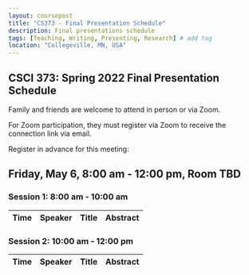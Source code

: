 ```yaml
---
layout: coursepost
title: "CS373 - Final Presentation Schedule"
description: Final presentations schedule
tags: [Teaching, Writing, Presenting, Research] # add tag
location: "Collegeville, MN, USA"
---
```


## CSCI 373: Spring 2022 Final Presentation Schedule

Family and friends are welcome to attend in person or via Zoom.  

For Zoom participation, they must register via Zoom to receive the connection link via email.

Register in advance for this meeting:

## Friday, May 6, 8:00 am - 12:00 pm, Room TBD

### Session 1: 8:00 am - 10:00 am

| **Time** | **Speaker** | **Title** | **Abstract** |
| -------- | ----------- | --------- | ------------ |


### Session 2: 10:00 am - 12:00 pm

| **Time** | **Speaker** | **Title** | **Abstract** |
| -------- | ----------- | --------- | ------------ |
